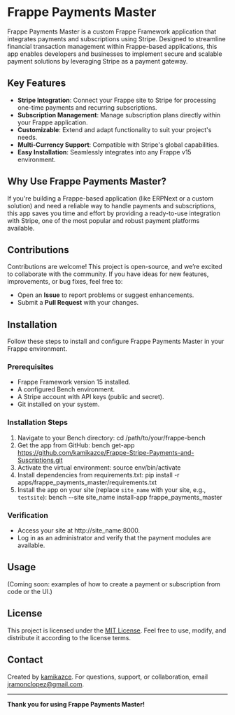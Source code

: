 # Frappe Payments Master

Frappe Payments Master is a custom Frappe Framework application that integrates payments and subscriptions using Stripe. Designed to streamline financial transaction management within Frappe-based applications, this app enables developers and businesses to implement secure and scalable payment solutions by leveraging Stripe as a payment gateway.

## Key Features
- **Stripe Integration**: Connect your Frappe site to Stripe for processing one-time payments and recurring subscriptions.
- **Subscription Management**: Manage subscription plans directly within your Frappe application.
- **Customizable**: Extend and adapt functionality to suit your project's needs.
- **Multi-Currency Support**: Compatible with Stripe's global capabilities.
- **Easy Installation**: Seamlessly integrates into any Frappe v15 environment.

## Why Use Frappe Payments Master?
If you're building a Frappe-based application (like ERPNext or a custom solution) and need a reliable way to handle payments and subscriptions, this app saves you time and effort by providing a ready-to-use integration with Stripe, one of the most popular and robust payment platforms available.

## Contributions
Contributions are welcome! This project is open-source, and we’re excited to collaborate with the community. If you have ideas for new features, improvements, or bug fixes, feel free to:
- Open an **Issue** to report problems or suggest enhancements.
- Submit a **Pull Request** with your changes.

## Installation

Follow these steps to install and configure Frappe Payments Master in your Frappe environment.

### Prerequisites
- Frappe Framework version 15 installed.
- A configured Bench environment.
- A Stripe account with API keys (public and secret).
- Git installed on your system.

### Installation Steps

1. Navigate to your Bench directory: cd /path/to/your/frappe-bench
2. Get the app from GitHub: bench get-app https://github.com/kamikazce/Frappe-Stripe-Payments-and-Suscriptions.git
3. Activate the virtual environment: source env/bin/activate
4. Install dependencies from requirements.txt: pip install -r apps/frappe_payments_master/requirements.txt
5. Install the app on your site (replace `site_name` with your site, e.g., `testsite`): bench --site site_name install-app frappe_payments_master

### Verification
- Access your site at http://site_name:8000.
- Log in as an administrator and verify that the payment modules are available.

## Usage
(Coming soon: examples of how to create a payment or subscription from code or the UI.)

## License
This project is licensed under the [MIT License](LICENSE). Feel free to use, modify, and distribute it according to the license terms.

## Contact
Created by [kamikazce](https://github.com/kamikazce). For questions, support, or collaboration, email [jramonclopez@gmail.com](mailto:jramonclopez@gmail.com).

---

**Thank you for using Frappe Payments Master!**
